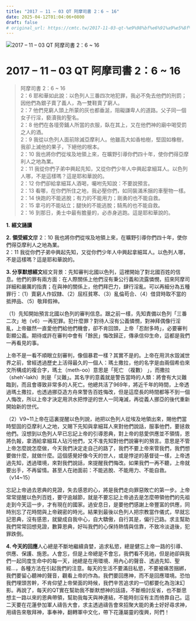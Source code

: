 ```yaml
---
title: "2017 – 11 – 03 QT 阿摩司書 2：6 ~ 16"
date: 2025-04-12T01:04:06+0800
draft: false
# original_url: https://cmtc.tw/2017-11-03-qt-%e9%98%bf%e6%91%a9%e5%8f%b8%e6%9b%b8-2%ef%bc%9a6-16
---
```


![2017 – 11 – 03 QT 阿摩司書 2：6 ~ 16](/images/qt.jpg   "2017 – 11 – 03 QT 阿摩司書 2：6 ~ 16")

# 2017 – 11 – 03 QT 阿摩司書 2：6 ~ 16

> 阿摩司書 2：6 ~ 16  
> 2：6 耶和華如此說：以色列人三番四次地犯罪，我必不免去他們的刑罰；因他們為銀子賣了義人，為一雙鞋賣了窮人。  
> 2：7 他們見窮人頭上所蒙的灰也都垂涎，阻礙謙卑人的道路。父子同一個女子行淫，褻瀆我的聖名。  
> 2：8 他們在各壇旁鋪人所當的衣服，臥在其上，又在他們神的廟中喝受罰之人的酒。  
> 2：9 我從以色列人面前除滅亞摩利人。他雖高大如香柏樹，堅固如橡樹，我卻上滅他的果子，下絕他的根本。  
> 2：10 我也將你們從埃及地領上來，在曠野引導你們四十年，使你們得亞摩利人之地為業。  
> 2：11 我從你們子弟中興起先知，又從你們少年人中興起拿細耳人。以色列人哪，不是這樣嗎？這是耶和華說的。  
> 2：12 你們卻給拿細耳人酒喝，囑咐先知說：不要說預言。  
> 2：13 看哪，在你們所住之地，我必壓你們，如同裝滿禾捆的車壓物一樣。  
> 2：14 快跑的不能逃脫；有力的不能用力；剛勇的也不能自救。  
> 2：15 拿弓的不能站立；腿快的不能逃脫；騎馬的也不能自救。  
> 2：16 到那日，勇士中最有膽量的，必赤身逃跑。這是耶和華說的。

**1.** **經文誦讀**

**2.** **領受經文**摩 2：10 我也將你們從埃及地領上來，在曠野引導你們四十年，使你們得亞摩利人之地為業。  
2：11 我從你們子弟中興起先知，又從你們少年人中興起拿細耳人。以色列人哪，不是這樣嗎？這是耶和華說的。

**3. 分享默想經文**經文背景：先知審判北國以色列，這裡開始了對北國百姓的信息。他們的罪有兩方面：在人際關係上他們沒有秉公行義和流露憐憫，招來阿摩司詳細和嚴厲的指責；在與神的關係上，他們拜巴力，肆行淫亂。可以再細分為五種罪行：（1）賣窮人作奴隸、（2）屈枉貧寒、（3）亂倫苟合、（4）借貸時取不當的抵押品、（5）敬拜假神。

（1）先知開始預言北國以色列的審判信息。跟之前一樣，先知責備以色列「三番二次」地（v6）一再犯罪。犯什麼罪？對待人沒有公義憐憫，對神拜偶像行淫亂，上帝雖然一直愛他們給他們機會，卻不肯回頭，上帝「忍耐多時」，必要審判彰顯公義。期待或許在審判中會有「餘民」悔改歸正，傳承信仰生命，這都是我們一再看見的事。

上帝不是一看不順眼立刻審判，像個暴君一樣？其實不是的。上帝在用洪水毀滅世界之前，曾經透過歷史上活得最久的一個人：瑪土撒拉，他的名字是由兩個希伯來文所構成的複合字，瑪土（meth-oo）意思是「死亡 （複數） 」，而撒拉（sheh’-lakh）則是「災難」。其名字的意義就是警告當時的人類：將會有大災難臨到，而且會導致非常多的人死亡。他總共活了969年，將近千年的時間，上帝透過瑪土撒拉，也透過挪亞造方舟來警告百姓悔改，但是這麼長的時間都等不到一個人悔改，所以上帝才決定用洪水把悖逆的世人一同淹滅，再從義人挪亞的後代重新開始新的世代。

（2）V9\~11上帝在這裏提醒以色列說，祂把以色列人從埃及地領出來，賜他們當時堅固的亞摩利人之地，又賜下先知與拿細耳人來對他們說話，服事他們，要拯救他們。沒想到以色列人早已忘記上帝的引導恩典，對上帝的慈愛供應並不領情，恩將仇報，拿酒給拿細耳人玷污他們，又不准先知對他們說審判的預言。意思是不管上帝怎麼說怎麼做，今天我們決定走自己的路了，我們不要上帝來管我們，我們想要做什麼，就做什麼。這個感覺好像今天的世人，或是悖逆的基督徒一樣，上帝透過先知，透過環境，來對我們說話，來提醒我們悔改。如果我們一再不聽，上帝就要出手，不再留情。甚至人在祂面前：不能逃脫、不能用力、不能自救。（v14\~15）

忘記上帝過去恩典的見證，失去感恩的心，將是我們走向罪惡敗亡的第一步。上帝常常提醒以色列百姓，要守逾越節，就是不要忘記上帝過去是怎麼帶領他們的先祖走到今天這一步，才有現在的國家。過安息日，是要他們感謝上帝豐富的供應，同時別忘了花時間與上帝親密的時光。結果到最後以色列人把宗教當作儀式，早就忘記恩典，沒有感恩，就變成自我中心，自大驕傲，自行其是，偏行己路。求主幫助我們常常回想見證，數算恩典，好叫我們的心保持熱情與信靠，不致冷淡退後，犯罪跌倒。

**4. 今天的回應**人心總是不斷地繼續貪婪，追求私慾，總是健忘上帝一路的引導、供應、保護、施恩。人會忘，但是上帝總是不會忘，我們看不見祂，但是祂卻與我們一起同度生命中的每一天，祂總是在用環境、用內心的聲音、透過先知、聖經…，各種方法在引起我們的注意。每天的生活不要滿目私慾，不要被痛苦捆綁，我們要留心聽神的聲音，觀看上帝的作為。我們要回應神，而不是回應環境。恐怕我們埋頭苦幹，不肯仰望上帝榮面的時候，我們辛苦追求的一切都要化為泡沫幻影。再說了，每天的QT實在幫助我不斷默想神的話語，不斷檢討反省，也不斷思想主一路以來的恩典帶領，幫助我每天與神連結，不能時刻沒有主而倚靠自己。這二天要在花蓮參加軍人禱告大會，求主透過禱告會來招聚大能的勇士好好尋求神，用禱告來敬拜神，事奉神，翻轉軍中文化，帶下花蓮屬靈的復興，阿們！